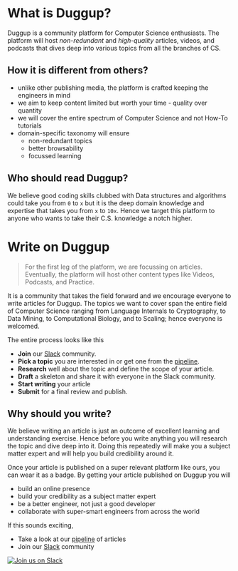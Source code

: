 # What is Duggup?
Duggup is a community platform for Computer Science enthusiasts. The platform will host *non-redundant* and *high-quality*
articles, videos, and podcasts that dives deep into various topics from all the branches of CS.

## How it is different from others?

 - unlike other publishing media, the platform is crafted keeping the engineers in mind
 - we aim to keep content limited but worth your time - quality over quantity
 - we will cover the entire spectrum of Computer Science and not How-To tutorials
 - domain-specific taxonomy will ensure
   - non-redundant topics
   - better browsability
   - focussed learning

## Who should read Duggup?

We believe good coding skills clubbed with Data structures and algorithms could take you from `0` to `x` but
it is the deep domain knowledge and expertise that takes you from `x` to `10x`. Hence we target this platform to anyone who
wants to take their C.S. knowledge a notch higher.

# Write on Duggup

> For the first leg of the platform, we are focussing on articles. Eventually, the platform will host other content types like Videos, Podcasts, and Practice.

It is a community that takes the field forward and we encourage everyone to write articles for Duggup. The topics we want to cover
span the entire field of Computer Science ranging from Language Internals to Cryptography, to Data Mining, to Computational Biology, and to Scaling;
hence everyone is welcomed.

The entire process looks like this

 - **Join** our [Slack](https://join.slack.com/t/duggup/shared_invite/zt-d1ap3y83-vgQ4nremqECO1SvOVzR4qw) community.
 - **Pick a topic** you are interested in or get one from the [pipeline](/pipeline).
 - **Research** well about the topic and define the scope of your article.
 - **Draft** a skeleton and share it with everyone in the Slack community.
 - **Start writing** your article
 - **Submit** for a final review and publish.

## Why should you write?

We believe writing an article is just an outcome of excellent learning and understanding exercise. Hence before you write
anything you will research the topic and dive deep into it. Doing this repeatedly will make you a subject matter expert and will
help you build credibility around it.

Once your article is published on a super relevant platform like ours, you can wear it as a badge. By getting your article published on Duggup you will

 - build an online presence
 - build your credibility as a subject matter expert
 - be a better engineer, not just a good developer
 - collaborate with super-smart engineers from across the world

If this sounds exciting,
 - Take a look at our [pipeline](/pipeline) of articles
 - Join our [Slack](https://join.slack.com/t/duggup/shared_invite/zt-d1ap3y83-vgQ4nremqECO1SvOVzR4qw) community

[![Join us on Slack](https://user-images.githubusercontent.com/4745789/78241054-6fd50200-74fd-11ea-854a-2554a1431f3f.png)](https://join.slack.com/t/duggup/shared_invite/zt-d1ap3y83-vgQ4nremqECO1SvOVzR4qw)
